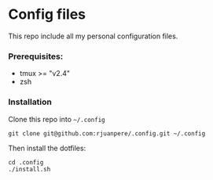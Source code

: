 # Config files

This repo include all my personal configuration files. 

### Prerequisites:
* tmux >= "v2.4"
* zsh 

### Installation
Clone this repo into `~/.config`
```
git clone git@github.com:rjuanpere/.config.git ~/.config
```

Then install the dotfiles:
```
cd .config
./install.sh
```

